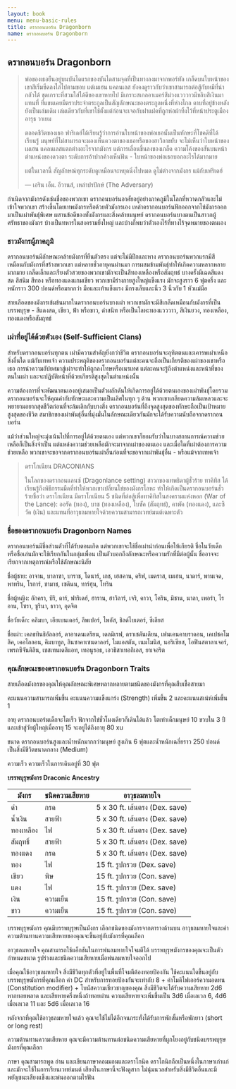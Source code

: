 ```yaml
---
layout: book
menu: menu-basic-rules
title: ดรากอนบอร์น Dragonborn
name: ดรากอนบอร์น Dragonborn
---
```


## ดรากอนบอร์น Dragonborn

> พ่อของเธอยืนอยู่บนบันไดแรกของบันไดสามจุดที่เป็นทางลงมาจากพอร์ทัล เกล็ดบนใบหน้าของเขาสีเริ่มซีดลงไล่ไปตามขอบ แต่เมเฮน แคลนเลส ยังคงดูราวกับว่าเขาสามารถต่อสู้กับหมีที่น่ากลัวได้ ชุดเกราะที่สวมใส่ได้ดีของเขาหายไป มีเกราะสเกลอาเมอร์สีม่วงแวววาวมีขลิบสีเงินมาแทนที่ ที่แขนเคยมีตราประจำตระกูลเป็นสัญลักษณะของตระกูลหนึ่งที่ห่างไกล ดาบที่อยู่ข้างหลังยังเป็นเล่มเดิม เล่มเดียวกับที่เขาใช้ตั้งแต่ก่อนจะเจอกับฝาแฝดที่ถูกห่อผ้าทิ้งไว้ที่หน้าประตูเมืองอารุธ วาเยม
>
> ตลอดชีวิตของเธอ ฟาริเดฮ์ได้เรียนรู้ว่าการอ่านใบหน้าของพ่อเธอนั้นเป็นทักษะที่โชคดีที่ได้เรียนรู้ มนุษย์ที่ไม่สามารถจะมองเห็นดวงตาของเธอหรือของฮาวิลาขยับ จะไม่เห็นว่าใบหน้าของเมเฮน แคลนเลสแตกต่างอะไรจากมังกร แต่การเลื่อนขึ้นลงของเกล็ด ความโค้งของสันบนหน้า ตำแหน่งของดวงตา ระดับการอ้าปากค้างเห็นฟัน - ใบหน้าของพ่อเธอบอกอะไรได้มากมาย
>
> แต่ในเวลานี้ สัญลักษณ์ทุกระดับดูเหมือนจะหยุดนิ่งไปหมด ดูไม่ต่างจากมังกร แม้กับเฟริเดฮ์
>
> — เอริน เอ็ม. อีวานส์, เหล่าปรปักษ์ (The Adversary)

กำเนิดจากมังกรดังเช่นชื่อของพวกเขา ดรากอนบอร์นอาศัยอยู่อย่างภาคภูมิในโลกที่หวาดกลัวและไม่เข้าใจพวกเขา สร้างขึ้นโดยเทพมังกรหรือด้วยตัวมังกรเอง เหล่าดรากอนบอร์นฟักออกจากไข่มังกรออกมาเป็นเผ่าพันธุ์พิเศษ ผสานข้อดีของทั้งมังกรและสิ่งคล้ายมนุษย์ ดรากอนบอร์นบางตนเป็นสาวกผู้ศรัทธาของมังกร บ้างเป็นทหารในสงครามยิ่งใหญ่ และบ้างก็พบว่าตัวเองไร้ที่ทางไร้จุดหมายของตนเอง

### ชาวมังกรผู้ภาคภูมิ

ดรากอนบอร์นมีลักษณะคล้ายมังกรที่ยืนตัวตรง แต่จะไม่มีปีกและหาง ดรากอนบอร์นพวกแรกมีสีเหมือนกับมังกรที่สร้างพวกเขา แต่หลายชั่วอายุคนผ่านมา การผสมข้ามพันธุ์ทำให้เกิดความหลากหลายมากมาย เกล็ดเล็กและเรียงตัวสวยของพวกเขามักจะเป็นสีทองเหลืองหรือสัมฤทธ์ บางครั้งมีเฉดสีแดงสด สีสนิม สีทอง หรือทองแดงแกมเขียว พวกเขามีร่างกายสูงใหญ่แข็งแรง มักจะสูงราว 6 ฟุตครึ่ง และหนักราว 300 ปอนด์หรือมากกว่า มือและเท้าแข็งแรง มีกรงเล็บและนิ้ว 3 นิ้วกับ 1 หัวแม่มือ

สายเลือดของมังกรเข้มข้นมากในดรากอนบอร์นบางเผ่า พวกเขามักจะมีสีเกล็ดเหมือนกับมังกรที่เป็นบรรพบุรุษ - สีแดงสด, เขียว, ฟ้า หรือขาว, ดำสนิท หรือเป็นโลหะทองแวววาว, สีเงินยวง, ทองเหลือง, ทองแดงหรือสัมฤทธ์

### เผ่าที่อยู่ได้ด้วยตัวเอง (Self-Sufficient Clans)

สำหรับดรากอนบอร์นทุกตน เผ่ามีความสำคัญยิ่งกว่าชีวิต ดรากอนบอร์นจะอุทิตตนและเคารพเผ่าเหนือสิ่งอื่นใด แม้กับเทพเจ้า ความประพฤติของดรากอนบอร์นแต่ละคนจะถือเป็นเกียรติของเผ่าของเขาหรือเธอ การนำความอัปยศมาสู่เผ่าจะทำให้ถูกลงโทษหรือเนรเทศ แต่ละคนจะรู้ถึงตำแหน่งและหน้าที่ของตนในเผ่า และจะปฏิบัติหน้าที่ด้วยเกียรติสูงสุดในตำแหน่งนั้น

ความต้องการที่จะพัฒนาตนเองอยู่เสมอเป็นตัวผลักดันให้เกิดการอยู่ได้ด้วยตนเองของเผ่าพันธุ์โดยรวม ดรากอนบอร์นจะให้คุณค่ากับทักษะและความเป็นเลิศในทุก ๆ ด้าน พวกเขาเกลียดความล้มเหลวและจะพยายามอยากสุดชีวิตก่อนที่จะล้มเลิกกับบางสิ่ง ดรากอนบอร์นที่ถึงจุดสูงสุดของทักษะถือเป็นเป้าหมายสูงสุดของชีวิต สมาชิกของเผ่าพันธุ์อื่นที่มุ่งมั่นในลักษณะเดียวกันมักจะได้รับความนับถือจากดรากอนบอร์น

แม้ว่าส่วนใหญ่จะมุ่งเน้นไปที่การอยู่ได้ด้วยตนเอง แต่พวกเขาก็ยอมรับว่าในบางสถานการณ์ความช่วยเหลือก็เป็นสิ่งจำเป็น แต่แหล่งความช่วยเหลือมักจะมาจากเผ่าของตนเอง และเมื่อใดที่เผ่าต้องการความช่วยเหลือ พวกเขาจะขอจากดรากอนบอร์นเผ่าอื่นก่อนที่จะขอจากเผ่าพันธุ์อื่น - หรือแม้จากเทพเจ้า

> ดราโกเนียน DRACONIANS
>
> ในโลกของดรากอนแลนซ์ (Dragonlance setting) สาวกของเทพธิดาผู้ชั่วร้าย ทาคิทิส ได้เรียนรู้ถึงพิธีกรรมมืดที่ทำให้พวกเขาเปลี่ยนไข่ของมังกรโลหะ ทำให้เกิดเป็นดรากอนบอร์นชั่วร้ายชื่อว่า ดราโกเนียน มีดราโกเนียน 5 ชนิดที่ต่อสู้เพื่อทาคิทิสในสงครามแห่งหอก (War of the Lance): ออรัค (ทอง), บาซ (ทองเหลือง), โบซัค (สัมฤทธ์), คาพัค (ทองแดง), และซิวัค (เงิน) และแทนที่อาวุธลมหายใจด้วยความสามารถเวทย์มนต์เฉพาะตัว

### ชื่อของดรากอนบอร์น Dragonborn Names

ดรากอนบอร์นมีชื่อส่วนตัวที่ได้รับตอนเกิด แต่พวกเขาจะใช้ชื่อเผ่านำก่อนเพื่อให้เกียรติ ชื่อในวัยเด็กหรือชื่อเล่นมักจะใช้เรียกกันในกลุ่มเพื่อน เป็นตัวบอกถึงลักษณะหรือความรักที่มีต่อผู้นั้น ชื่ออาจจะเรียกจากเหตุการณ์หรือใช้ลักษณะนิสัย

ชื่อผู้ชาย: อาจาน, บาลาซา, บาราช, โดนาร์, เกช, เฮสคาน, คริฟ, เมดราส, เมเฮน, นาดาร์, พานเจด, พาทริน, โรการ์, ชามาช, เซดินน, ทาร์ฮุน, โทริน

ชื่อผู้หญิง: อักครา, บิริ, ดาร์, ฟาริเดฮ์, ฮาราน, ฮาวิลาร์, เจริ, คาวา, โคริน, มิชาน, นาลา, เพอร่า, ไรอาน, โซรา, ซูรินา, ธาวา, อุดจิต

ชื่อวัยเด็ก: คลิมบา, เอียเบนเดอร์, ลีพเปอร์, ไพอัส, ชิลด์ไบเตอร์, ซีเลียส

ชื่อเผ่า: เคลธทินธิอัลลอร์, ดาอาเดนเดรียน, เดลมิเรฟ, ดราเชดันเดียน, เฟนเคนคาบราดอน, เคเปชคโมลิค, เคอไลลอน, คิมบาทูล, ลินซาคาเซนดาลอร์, ไมแอสตัน, เนมโมนิส, นอริเซียส, โอฟินสตาลาเจอร์, เพรกซิจันดิลิน, เชสเทนเดลิแอท, เทอนูรอธ, เอวธิสาเทอกิเอส, ยาเจอริต

### คุณลักษณะของดรากอนบอร์น Dragonborn Traits

สายเลือดมังกรของคุณให้คุณลักษณะพิเศษหลากหลายตามชนิดของมังกรที่คุณสืบเชื้อสายมา

คะแนนความสามารถเพิ่มขึ้น คะแนนความแข็งแกร่ง (Strength) เพิ่มขึ้น 2 และคะแนนสเน่ห์เพิ่มขึ้น 1

อายุ ดรากอนบอร์นเด็กจะโตเร็ว ฟักจากไข่ชั่วโมงเดียวก็เดินได้แล้ว โตเท่าเด็กมนุษย์ 10 ขวบใน 3 ปี และเข้าสู่วัยผู้ใหญ่เมื่ออายุ 15 จะอยู่ได้ถึงอายุ 80 xu

ขนาด ดรากอนบอร์นสูงและน้ำหนักมากกว่ามนุษย์ สูงเกิน 6 ฟุตและน้ำหนักเฉลี่ยราว 250 ปอนด์ เป็นสิ่งมีชีวิตขนาดกลาง (Medium)

ความเร็ว ความเร็วในการเดินอยู่ที่ 30 ฟุต

**บรรพบุรุษมังกร Draconic Ancestry**

| มังกร | ชนิดความเสียหาย | อาวุธลมหายใจ |
| ------ | ----------- | ---------------------------- |
| ดำ | กรด | 5 x 30 ft. เส้นตรง (Dex. save) |
| น้ำเงิน | สายฟ้า | 5 x 30 ft. เส้นตรง (Dex. save) |
| ทองเหลือง | ไฟ | 5 x 30 ft. เส้นตรง (Dex. save) |
| สัมฤทธิ์ | สายฟ้า | 5 x 30 ft. เส้นตรง (Dex. save) |
| ทองแดง | กรด | 5 x 30 ft. เส้นตรง (Dex. save) |
| ทอง | ไฟ | 15 ft. รูปกรวย (Dex. save) |
| เขียว | พิษ | 15 ft. รูปกรวย (Con. save) |
| แดง | ไฟ | 15 ft. รูปกรวย (Dex. save) |
| เงิน | ความเย็น | 15 ft. รูปกรวย (Con. save) |
| ขาว | ความเย็น | 15 ft. รูปกรวย (Con. save) |

บรรพบุรุษมังกร คุณมีบรรพบุรุษเป็นมังกร เลือกชนิดของมังกรจากตารางด้านบน อาวุธลมหายใจและค่าความต้านทานความเสียหายของคุณจะขึ้นอยู่กับมังกรที่คุณเลือก

อาวุธลมหายใจ คุณสามารถใช้แอ็กชันในการพ่นลมหายใจโจมตีได้ บรรพบุรุษมังกรของคุณจะเป็นตัวกำหนดขนาด รูปร่างและชนิดความเสียหายเมื่อพ่นลมหายใจออกไป

เมื่อคุณใช้อาวุธลมหายใจ สิ่งมีชีวิตทุกตัวที่อยู่ในพื้นที่โจมตีต้องทอยป้องกัน ใช้คะแนนใดขึ้นอยู่กับบรรพบุรุษมังกรที่คุณเลือก ค่า DC สำหรับการทอยป้องกันจะเท่ากับ 8 + ค่าโมดิไฟเออร์ความอดทน (Constitution modifier) + โบนัสความเชี่ยวชาญของคุณ สิ่งมีชีวิตจะได้รับความเสียหาย 2d6 หากทอยพลาด และเสียหายครึ่งหนึ่งถ้าทอยผ่าน ความเสียหายจะเพิ่มขึ้นเป็น 3d6 เมื่อเลเวล 6, 4d6 เมื่อเลเวล 11 และ 5d6 เมื่อเลเวล 16

หลังจากที่คุณใช้อาวุธลมหายใจแล้ว คุณจะใช้ไม่ได้อีกจนกระทั่งได้รับการพักสั้นหรือพักยาว (short or long rest)

ความต้านทานความเสียหาย คุณจะมีความต้านทานต่อชนิดความเสียหายที่ผูกโยงอยู่กับชนิดบรรพบุรุษมังกรที่คุณเลือก

ภาษา คุณสามารถพูด อ่าน และเขียนภาษาคอมมอนและดราโกนิค ดราโกนิกถือเป็นหนึ่งในภาษาเก่าแก่และมักจะใช้ในการเรียนเวทย์มนต์ เสียงในภาษานี้จะฟังดูสาก ไม่นุ่มนวลสำหรับสิ่งมีชีวิตอื่นและมีพยัญชนะเสียงแข็งและพ่นออกตามไรฟัน
